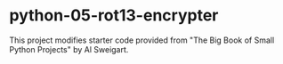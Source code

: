 # python-05-rot13-encrypter

This project modifies starter code provided from "The Big Book of Small Python Projects" by Al Sweigart.

